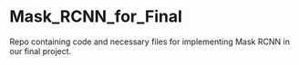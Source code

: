 # Mask_RCNN_for_Final
Repo containing code and necessary files for implementing Mask RCNN in our final project.
